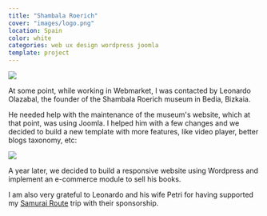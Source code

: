 ```yaml
---
title: "Shambala Roerich"
cover: "images/logo.png"
location: Spain
color: white
categories: web ux design wordpress joomla
template: project
---
```


![](/work/shambala-roerich/images/1.jpg)

At some point, while working in Webmarket, I was contacted by Leonardo Olazabal, the founder of the Shambala Roerich museum in Bedia, Bizkaia.

He needed help with the maintenance of the museum's website, which at that point, was using Joomla. I helped him with a few changes and we decided to build a new template with more features, like video player, better blogs taxonomy, etc:

![](/work/shambala-roerich/images/2.jpg)

A year later, we decided to build a responsive website using Wordpress and implement an e-commerce module to sell his books.

I am also very grateful to Leonardo and his wife Petri for having supported my [Samurai Route](/samurai-route) trip with their sponsorship.

